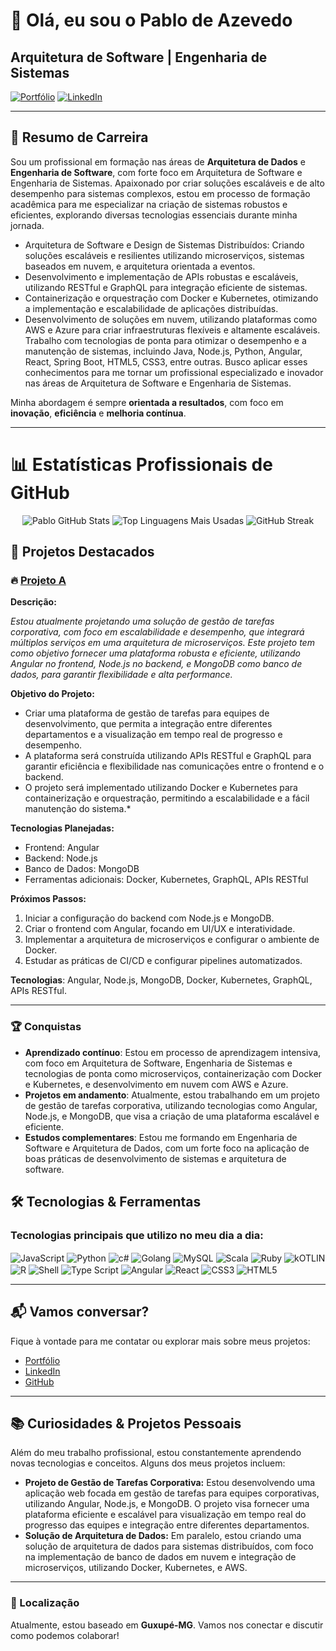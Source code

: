 # 👋 Olá, eu sou o Pablo de Azevedo

## Arquitetura de Software | Engenharia de Sistemas

[![Portfólio](https://img.shields.io/badge/PabloArch.com-0A0A0A?style=for-the-badge&logo=devdotto&logoColor=white)](https://pabloarch.com)
[![LinkedIn](https://img.shields.io/badge/LinkedIn-0077B5?style=for-the-badge&logo=linkedin&logoColor=white)](https://www.linkedin.com/in/pablo-de-azevedo-5b8515346/)

---

## 🚀 Resumo de Carreira

Sou um profissional em formação nas áreas de **Arquitetura de Dados** e **Engenharia de Software**, com forte foco em Arquitetura de Software e Engenharia de Sistemas. Apaixonado por criar soluções escaláveis e de alto desempenho para sistemas complexos, estou em processo de formação acadêmica para me especializar na criação de sistemas robustos e eficientes, explorando diversas tecnologias essenciais durante minha jornada.

- Arquitetura de Software e Design de Sistemas Distribuídos: Criando soluções escaláveis e resilientes utilizando microserviços, sistemas baseados em nuvem, e arquitetura orientada a eventos.
- Desenvolvimento e implementação de APIs robustas e escaláveis, utilizando RESTful e GraphQL para integração eficiente de sistemas.
- Containerização e orquestração com Docker e Kubernetes, otimizando a implementação e escalabilidade de aplicações distribuídas.
- Desenvolvimento de soluções em nuvem, utilizando plataformas como AWS e Azure para criar infraestruturas flexíveis e altamente escaláveis.
Trabalho com tecnologias de ponta para otimizar o desempenho e a manutenção de sistemas, incluindo Java, Node.js, Python, Angular, React, Spring Boot, HTML5, CSS3, entre outras. Busco aplicar esses conhecimentos para me tornar um profissional especializado e inovador nas áreas de Arquitetura de Software e Engenharia de Sistemas.

Minha abordagem é sempre **orientada a resultados**, com foco em **inovação**, **eficiência** e **melhoria contínua**.

---

# 📊 **Estatísticas Profissionais de GitHub**

<div align="center">
  <!-- Gráfico de Estatísticas do GitHub -->
  <img src="https://github-readme-stats.vercel.app/api?username=PabloArchEng&show_icons=true&hide_title=true&count_private=true&hide=prs&theme=radical&icon_color=white&text_color=E9E9E9&bg_color=282C34" alt="Pablo GitHub Stats" />
  
  <!-- Gráfico de Linguagens Mais Usadas -->
  <img src="https://github-readme-stats.vercel.app/api/top-langs/?username=PabloArchEng&layout=compact&theme=radical&icon_color=white&text_color=E9E9E9&bg_color=282C34&langs_count=8" alt="Top Linguagens Mais Usadas" />
  
  <!-- Contribuições em Projetos Open Source -->
  <img src="https://github-readme-streak-stats.herokuapp.com/?user=PabloArchEng&theme=radical&background=282C34&ring=E9E9E9&fire=E9E9E9" alt="GitHub Streak" />
</div>

## 💼 Projetos Destacados

### 🔥 [**Projeto A**](#)

**Descrição:**

*Estou atualmente projetando uma solução de gestão de tarefas corporativa, com foco em escalabilidade e desempenho, que integrará múltiplos serviços em uma arquitetura de microserviços. Este projeto tem como objetivo fornecer uma plataforma robusta e eficiente, utilizando Angular no frontend, Node.js no backend, e MongoDB como banco de dados, para garantir flexibilidade e alta performance.*  

**Objetivo do Projeto:**

- Criar uma plataforma de gestão de tarefas para equipes de desenvolvimento, que permita a integração entre diferentes departamentos e a visualização em tempo real de progresso e desempenho.
- A plataforma será construída utilizando APIs RESTful e GraphQL para garantir eficiência e flexibilidade nas comunicações entre o frontend e o backend.
- O projeto será implementado utilizando Docker e Kubernetes para containerização e orquestração, permitindo a escalabilidade e a fácil manutenção do sistema.*

**Tecnologias Planejadas:**

- Frontend: Angular
- Backend: Node.js
- Banco de Dados: MongoDB
- Ferramentas adicionais: Docker, Kubernetes, GraphQL, APIs RESTful


**Próximos Passos:**

1. Iniciar a configuração do backend com Node.js e MongoDB.
2. Criar o frontend com Angular, focando em UI/UX e interatividade.
3. Implementar a arquitetura de microserviços e configurar o ambiente de Docker.
4. Estudar as práticas de CI/CD e configurar pipelines automatizados.

**Tecnologias**: Angular, Node.js, MongoDB, Docker, Kubernetes, GraphQL, APIs RESTful.

---

### 🏆 **Conquistas**

- **Aprendizado contínuo**: Estou em processo de aprendizagem intensiva, com foco em Arquitetura de Software, Engenharia de Sistemas e tecnologias de ponta como microserviços, containerização com Docker e Kubernetes, e desenvolvimento em nuvem com AWS e Azure.
- **Projetos em andamento**: Atualmente, estou trabalhando em um projeto de gestão de tarefas corporativa, utilizando tecnologias como Angular, Node.js, e MongoDB, que visa a criação de uma plataforma escalável e eficiente.
- **Estudos complementares**: Estou me formando em Engenharia de Software e Arquitetura de Dados, com um forte foco na aplicação de boas práticas de desenvolvimento de sistemas e arquitetura de software.

## 🛠 Tecnologias & Ferramentas

### Tecnologias principais que utilizo no meu dia a dia:

<div style="display: inline_block">
    <img align="center" alt="JavaScript" src="https://img.shields.io/badge/JavaScript-F7DF1E?style=for-the-badge&logo=javascript&logoColor=black"/>
  <img align="center" alt="Python" src="
      https://img.shields.io/badge/Python-14354C?style=for-the-badge&logo=python&logoColor=white"/>
        <img align="center" alt="c#" src="https://img.shields.io/badge/C%23-239120?style=for-the-badge&logo=c-sharp&logoColor=white"/>
                <img align="center" alt="Golang" src="https://img.shields.io/badge/Go-00ADD8?style=for-the-badge&logo=go&logoColor=white"/>
<img align="center" alt="MySQL" src="https://img.shields.io/badge/MySQL-00000F?style=for-the-badge&logo=mysql&logoColor=white"/>
<img align="center" alt="Scala" src="
https://img.shields.io/badge/Scala-DC322F?style=for-the-badge&logo=scala&logoColor=white"/>
  <img align="center" alt="Ruby" src="https://img.shields.io/badge/Ruby-CC342D?style=for-the-badge&logo=ruby&logoColor=white"/>
    <img align="center" alt="kOTLIN" src="https://img.shields.io/badge/Kotlin-0095D5?&style=for-the-badge&logo=kotlin&logoColor=white"/>
    <img align="center" alt="R" src="https://img.shields.io/badge/R-276DC3?style=for-the-badge&logo=r&logoColor=white"/>
<img align="center" alt="Shell" src="https://img.shields.io/badge/Shell_Script-121011?style=for-the-badge&logo=gnu-bash&logoColor=white"/>
<img align="center" alt="Type Script" src="https://img.shields.io/badge/TypeScript-007ACC?style=for-the-badge&logo=typescript&logoColor=white"/>
  <img align="center" alt="Angular" src="https://img.shields.io/badge/Angular-DD0031?style=for-the-badge&logo=angular&logoColor=white"/>
  <img align="center" alt="React" src="https://img.shields.io/badge/React-20232A?style=for-the-badge&logo=react&logoColor=61DAFB"/>
  <img align="center" alt="CSS3" src="https://img.shields.io/badge/CSS3-1572B6?style=for-the-badge&logo=css3&logoColor=white"/>
          <img align="center" alt="HTML5" src="https://img.shields.io/badge/HTML5-E34F26?style=for-the-badge&logo=html5&logoColor=white"/>
</div>

---

## 📬 Vamos conversar?

Fique à vontade para me contatar ou explorar mais sobre meus projetos:

- [Portfólio](https://pabloarch.com)
- [LinkedIn](https://www.linkedin.com/in/pablo-de-azevedo-5b8515346/)
- [GitHub](https://github.com/PabloArchEng)

---

## 📚 Curiosidades & Projetos Pessoais

Além do meu trabalho profissional, estou constantemente aprendendo novas tecnologias e conceitos. Alguns dos meus projetos incluem:

- **Projeto de Gestão de Tarefas Corporativa:** Estou desenvolvendo uma aplicação web focada em gestão de tarefas para equipes corporativas, utilizando Angular, Node.js, e MongoDB. O projeto visa fornecer uma plataforma eficiente e escalável para visualização em tempo real do progresso das equipes e integração entre diferentes departamentos.
- **Solução de Arquitetura de Dados:** Em paralelo, estou criando uma solução de arquitetura de dados para sistemas distribuídos, com foco na implementação de banco de dados em nuvem e integração de microserviços, utilizando Docker, Kubernetes, e AWS.

---

### 📍 Localização

Atualmente, estou baseado em **Guxupé-MG**. Vamos nos conectar e discutir como podemos colaborar!
